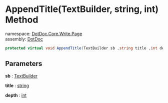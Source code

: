 ﻿# AppendTitle\(TextBuilder, string, int\) Method

namespace: [DotDoc\.Core\.Write\.Page](../../DotDoc.Core.Write.Page.md)<br />
assembly: [DotDoc](../../../DotDoc.md)



```csharp
protected virtual void AppendTitle(TextBuilder sb ,string title ,int depth = 1);
```

## Parameters

__sb__ : [TextBuilder](../../../DotDoc/DotDoc.Core.Write/TextBuilder.md)



__title__ : [string](https://docs.microsoft.com/dotnet/api/System.String)



__depth__ : [int](https://docs.microsoft.com/dotnet/api/System.Int32)




